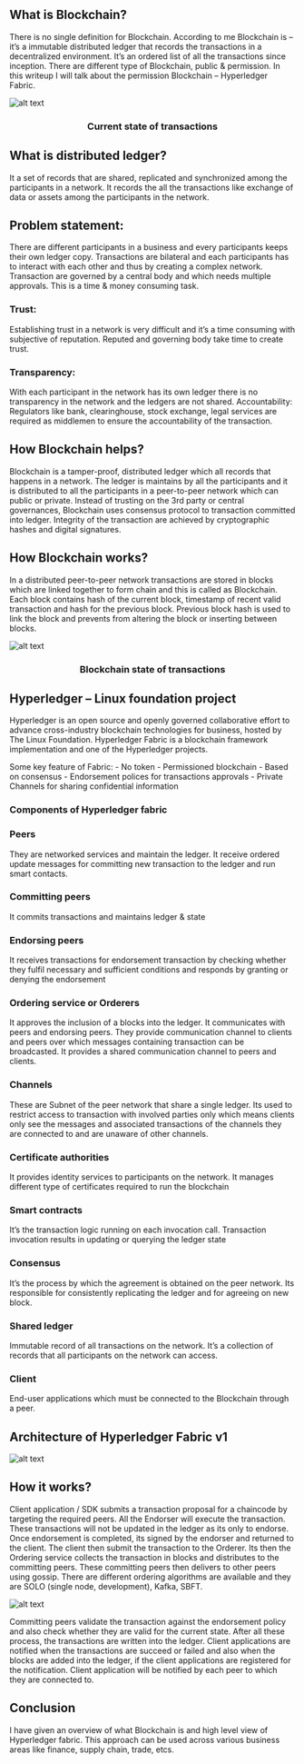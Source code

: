 ##  What is Blockchain? 
  There is no single definition for Blockchain. According to me Blockchain is – it’s a immutable distributed ledger that records the transactions in a decentralized environment.  It’s an ordered list of all the transactions since inception. There are different type of Blockchain, public & permission. In this writeup I will talk about the permission Blockchain – Hyperledger Fabric. 


![alt text](https://github.com/BalajiSivarajRajan/Blockchain-Hyperledger/blob/master/commodity-exchange/images/current-state.png)

### <p align="center"> Current state of transactions
  
## What is distributed ledger? 
  It a set of records that are shared, replicated and synchronized among the participants in a network. It records the all the transactions like exchange of data or assets among the participants in the network. 

## Problem statement: 
  There are different participants in a business and every participants keeps their own ledger copy. Transactions are bilateral and each participants has to interact with each other and thus by creating a complex network. Transaction are governed by a central body and which needs multiple approvals. This is a time & money consuming task. 

### Trust: 
  Establishing trust in a network is very difficult and it’s a time consuming with subjective of reputation. Reputed and governing body take time to create trust. 

### Transparency: 
  With each participant in the network has its own ledger there is no transparency in the network and the ledgers are not shared. 
Accountability:  Regulators like bank, clearinghouse, stock exchange, legal services are required as middlemen to ensure the accountability of the transaction.

## How Blockchain helps?
  Blockchain is a tamper-proof, distributed ledger which all records that happens in a network. The ledger is maintains by all the participants and it is distributed to all the participants in a peer-to-peer network which can public or private.  Instead of trusting on the 3rd party or central governances, Blockchain uses consensus protocol to transaction committed into ledger. Integrity of the transaction are achieved by cryptographic hashes and digital signatures.   

## How Blockchain works?
  In a distributed peer-to-peer network transactions are stored in blocks which are linked together to form chain and this is called as Blockchain. Each block contains hash of the current block, timestamp of recent valid transaction and hash for the previous block. Previous block hash is used to link the block and prevents from altering the block or inserting between blocks. 
  
![alt text](https://github.com/BalajiSivarajRajan/Blockchain-Hyperledger/blob/master/commodity-exchange/images/Blockchain-state.png)

### <p align="center"> Blockchain state of transactions

## Hyperledger – Linux foundation project
  Hyperledger is an open source and openly governed collaborative effort to advance cross-industry blockchain technologies for business, hosted by The Linux Foundation. Hyperledger Fabric is a blockchain framework implementation and one of the Hyperledger projects. 

  Some key feature of Fabric:
    -	No  token
    -	Permissioned blockchain
    -	Based on consensus 
    -	Endorsement polices for transactions approvals 
    -	Private Channels  for sharing confidential information
    
### Components of Hyperledger fabric

### Peers
  They are networked services and maintain the ledger. It receive ordered update messages for committing new transaction to the ledger and run smart contacts. 

### Committing peers
  It commits transactions and maintains ledger & state

### Endorsing peers
  It receives transactions for endorsement transaction by checking whether they fulfil necessary and sufficient conditions and responds by granting or denying the endorsement

### Ordering service or Orderers
  It approves the inclusion of a blocks into the ledger. It communicates with peers and endorsing peers. They provide communication channel to clients and peers over which messages containing transaction can be broadcasted. It provides a shared communication channel to peers and clients.

### Channels
  These are Subnet of the peer network that share a single ledger. Its used to restrict access to transaction with involved parties only which means clients only see the messages and associated transactions of the channels they are connected to and are unaware of other channels.

### Certificate authorities
  It provides identity services to participants on the network. It manages different type of certificates required to run the blockchain

### Smart contracts
  It’s the transaction logic running on each invocation call. Transaction invocation results in updating or querying the ledger state

### Consensus
  It’s the process by which the agreement is obtained on the peer network. Its responsible for consistently replicating the ledger and for agreeing on new block. 

### Shared ledger
  Immutable record of all transactions on the network. It’s a collection of records that all participants on the network can access. 

### Client
  End-user applications which must be connected to the Blockchain through a peer. 

## Architecture of Hyperledger Fabric v1

![alt text](https://github.com/BalajiSivarajRajan/Blockchain-Hyperledger/blob/master/commodity-exchange/images/Hyperledger-architecture-v1.png)

## How it works? 
  Client application / SDK submits a transaction proposal for a chaincode by targeting the required peers. All the Endorser will execute  the transaction. These transactions will not be updated in the ledger as its only to endorse. Once endorsement is completed, its signed by the endorser and returned to the client. The client then submit the transaction to the Orderer. Its then the Ordering service collects the transaction in blocks and distributes to the committing peers. These committing peers then delivers to other peers using gossip. There are different ordering algorithms are available and they are SOLO (single node, development), Kafka, SBFT. 
 
![alt text](https://github.com/BalajiSivarajRajan/Blockchain-Hyperledger/blob/master/commodity-exchange/images/fabric-transaction-processing.png)

  Committing peers validate the transaction against the endorsement policy and also check whether they are valid for the current state. After all these process, the transactions are written into the ledger. Client applications are notified when the transactions are succeed or failed and also when the blocks are added into the ledger, if the client applications are registered for the notification. Client application will be notified by each peer to which they are connected to. 

## Conclusion
  I have given an overview of what Blockchain is and high level view of Hyperledger fabric. This approach can be used across various business areas like finance, supply chain, trade, etcs.

